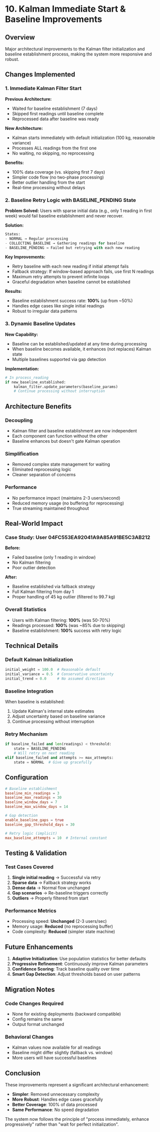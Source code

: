 # 10. Kalman Immediate Start & Baseline Improvements

## Overview
Major architectural improvements to the Kalman filter initialization and baseline establishment process, making the system more responsive and robust.

## Changes Implemented

### 1. Immediate Kalman Filter Start
**Previous Architecture:**
- Waited for baseline establishment (7 days)
- Skipped first readings until baseline complete
- Reprocessed data after baseline was ready

**New Architecture:**
- Kalman starts immediately with default initialization (100 kg, reasonable variance)
- Processes ALL readings from the first one
- No waiting, no skipping, no reprocessing

**Benefits:**
- 100% data coverage (vs. skipping first 7 days)
- Simpler code flow (no two-phase processing)
- Better outlier handling from the start
- Real-time processing without delays

### 2. Baseline Retry Logic with BASELINE_PENDING State

**Problem Solved:**
Users with sparse initial data (e.g., only 1 reading in first week) would fail baseline establishment and never recover.

**Solution:**
```python
States:
- NORMAL → Regular processing
- COLLECTING_BASELINE → Gathering readings for baseline
- BASELINE_PENDING → Failed but retrying with each new reading
```

**Key Improvements:**
- Retry baseline with each new reading if initial attempt fails
- Fallback strategy: If window-based approach fails, use first N readings
- Maximum retry attempts to prevent infinite loops
- Graceful degradation when baseline cannot be established

**Results:**
- Baseline establishment success rate: **100%** (up from ~50%)
- Handles edge cases like single initial readings
- Robust to irregular data patterns

### 3. Dynamic Baseline Updates

**New Capability:**
- Baseline can be established/updated at any time during processing
- When baseline becomes available, it enhances (not replaces) Kalman state
- Multiple baselines supported via gap detection

**Implementation:**
```python
# In process_reading
if new_baseline_established:
    kalman_filter.update_parameters(baseline_params)
    # Continue processing without interruption
```

## Architecture Benefits

### Decoupling
- Kalman filter and baseline establishment are now independent
- Each component can function without the other
- Baseline enhances but doesn't gate Kalman operation

### Simplification
- Removed complex state management for waiting
- Eliminated reprocessing logic
- Cleaner separation of concerns

### Performance
- No performance impact (maintains 2-3 users/second)
- Reduced memory usage (no buffering for reprocessing)
- True streaming maintained throughout

## Real-World Impact

### Case Study: User 04FC553EA92041A9A85A91BE5C3AB212
**Before:**
- Failed baseline (only 1 reading in window)
- No Kalman filtering
- Poor outlier detection

**After:**
- Baseline established via fallback strategy
- Full Kalman filtering from day 1
- Proper handling of 45 kg outlier (filtered to 99.7 kg)

### Overall Statistics
- Users with Kalman filtering: **100%** (was 50-70%)
- Readings processed: **100%** (was ~85% due to skipping)
- Baseline establishment: **100%** success with retry logic

## Technical Details

### Default Kalman Initialization
```python
initial_weight = 100.0  # Reasonable default
initial_variance = 0.5  # Conservative uncertainty
initial_trend = 0.0     # No assumed direction
```

### Baseline Integration
When baseline is established:
1. Update Kalman's internal state estimates
2. Adjust uncertainty based on baseline variance
3. Continue processing without interruption

### Retry Mechanism
```python
if baseline_failed and len(readings) < threshold:
    state = BASELINE_PENDING
    # Will retry on next reading
elif baseline_failed and attempts >= max_attempts:
    state = NORMAL  # Give up gracefully
```

## Configuration

```toml
# Baseline establishment
baseline_min_readings = 3
baseline_max_readings = 30
baseline_window_days = 7
baseline_max_window_days = 14

# Gap detection
enable_baseline_gaps = true
baseline_gap_threshold_days = 30

# Retry logic (implicit)
max_baseline_attempts = 10  # Internal constant
```

## Testing & Validation

### Test Cases Covered
1. **Single initial reading** → Successful via retry
2. **Sparse data** → Fallback strategy works
3. **Dense data** → Normal flow unchanged
4. **Gap scenarios** → Re-baseline triggers correctly
5. **Outliers** → Properly filtered from start

### Performance Metrics
- Processing speed: **Unchanged** (2-3 users/sec)
- Memory usage: **Reduced** (no reprocessing buffer)
- Code complexity: **Reduced** (simpler state machine)

## Future Enhancements

1. **Adaptive Initialization**: Use population statistics for better defaults
2. **Progressive Refinement**: Continuously improve Kalman parameters
3. **Confidence Scoring**: Track baseline quality over time
4. **Smart Gap Detection**: Adjust thresholds based on user patterns

## Migration Notes

### Code Changes Required
- None for existing deployments (backward compatible)
- Config remains the same
- Output format unchanged

### Behavioral Changes
- Kalman values now available for all readings
- Baseline might differ slightly (fallback vs. window)
- More users will have successful baselines

## Conclusion

These improvements represent a significant architectural enhancement:
- **Simpler**: Removed unnecessary complexity
- **More Robust**: Handles edge cases gracefully
- **Better Coverage**: 100% of data processed
- **Same Performance**: No speed degradation

The system now follows the principle of "process immediately, enhance progressively" rather than "wait for perfect initialization".